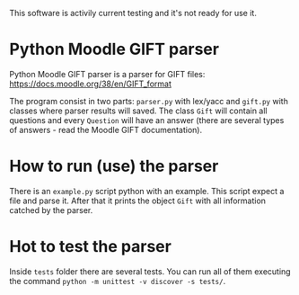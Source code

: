 This software is activily current testing and it's not ready for use it.

# Python Moodle GIFT parser
Python Moodle GIFT parser is a parser for GIFT files: https://docs.moodle.org/38/en/GIFT_format

The program consist in two parts: `parser.py` with lex/yacc and `gift.py` with classes where parser results will saved. The class `Gift` will contain all questions and every `Question` will have an answer (there are several types of answers - read the Moodle GIFT documentation).

# How to run (use) the parser
There is an `example.py` script python with an example. This script expect a file and parse it. After that it prints the object `Gift` with all information catched by the parser.

# Hot to test the parser
Inside `tests` folder there are several tests. You can run all of them executing the command `python -m unittest -v discover -s tests/`.
